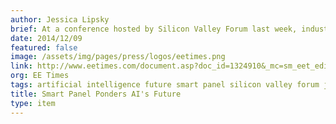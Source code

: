 ```yaml
---
author: Jessica Lipsky
brief: At a conference hosted by Silicon Valley Forum last week, industry experts projected the future of AI, machine learning, and deep learning. Jeff Hawkins, CEO and co-founder of Numenta, a firm that has developed a computational framework for AI,
date: 2014/12/09
featured: false
image: /assets/img/pages/press/logos/eetimes.png
link: http://www.eetimes.com/document.asp?doc_id=1324910&_mc=sm_eet_editor_rickmerritt
org: EE Times
tags: artificial intelligence future smart panel silicon valley forum jeff hawkins numenta
title: Smart Panel Ponders AI's Future
type: item
---
```

